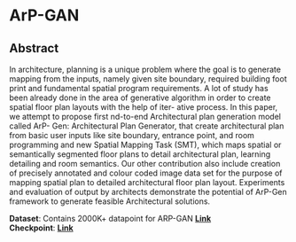 # ArP-GAN
## Abstract 
In architecture, planning is a unique problem where the goal is to generate mapping from the inputs, namely given
site boundary, required building foot print and fundamental spatial program requirements. A lot of study has been already done in the area of generative algorithm in order to create spatial floor plan layouts with the help of iter-
ative process. In this paper, we attempt to propose first nd-to-end Architectural plan generation model called ArP-
Gen: Architectural Plan Generator, that create architectural plan from basic user inputs like site boundary, entrance point, and room programming and new Spatial Mapping Task (SMT), which maps spatial or semantically segmented floor plans to detail architectural plan, learning detailing and room semantics. Our other contribution also include creation of precisely annotated and colour coded
image data set for the purpose of mapping spatial plan to detailed architectural floor plan layout. Experiments and evaluation of output by architects demonstrate the potential of ArP-Gen framework to generate feasible Architectural solutions.

**Dataset**: Contains 2000K+ datapoint for ARP-GAN [**Link**](https://github.com/tejasvaidhyadev/ArP-GAN/releases/download/v0.1/2K_plan_data.zip)  
**Checkpoint**: [**Link**](https://github.com/tejasvaidhyadev/ArP-GAN/releases/download/v0.1/checkpoint.zip)
